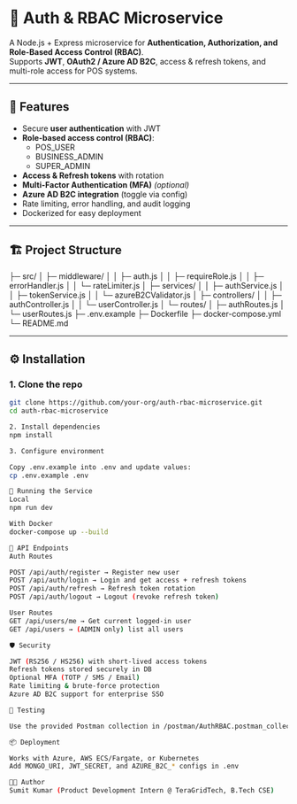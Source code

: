 # 🔐 Auth & RBAC Microservice

A Node.js + Express microservice for **Authentication, Authorization, and Role-Based Access Control (RBAC)**.  
Supports **JWT**, **OAuth2 / Azure AD B2C**, access & refresh tokens, and multi-role access for POS systems.

---

## 📌 Features
- Secure **user authentication** with JWT
- **Role-based access control (RBAC)**:
  - POS_USER
  - BUSINESS_ADMIN
  - SUPER_ADMIN
- **Access & Refresh tokens** with rotation
- **Multi-Factor Authentication (MFA)** *(optional)*
- **Azure AD B2C integration** (toggle via config)
- Rate limiting, error handling, and audit logging
- Dockerized for easy deployment

---

## 🏗️ Project Structure
├─ src/
│ ├─ middleware/
│ │ ├─ auth.js
│ │ ├─ requireRole.js
│ │ ├─ errorHandler.js
│ │ └─ rateLimiter.js
│ ├─ services/
│ │ ├─ authService.js
│ │ ├─ tokenService.js
│ │ └─ azureB2CValidator.js
│ ├─ controllers/
│ │ ├─ authController.js
│ │ └─ userController.js
│ └─ routes/
│ ├─ authRoutes.js
│ └─ userRoutes.js
├─ .env.example
├─ Dockerfile
├─ docker-compose.yml
└─ README.md


---

## ⚙️ Installation

### 1. Clone the repo
```bash
git clone https://github.com/your-org/auth-rbac-microservice.git
cd auth-rbac-microservice

2. Install dependencies
npm install

3. Configure environment

Copy .env.example into .env and update values:
cp .env.example .env

🚀 Running the Service
Local
npm run dev

With Docker
docker-compose up --build

🔑 API Endpoints
Auth Routes

POST /api/auth/register → Register new user
POST /api/auth/login → Login and get access + refresh tokens
POST /api/auth/refresh → Refresh token rotation
POST /api/auth/logout → Logout (revoke refresh token)

User Routes
GET /api/users/me → Get current logged-in user
GET /api/users → (ADMIN only) list all users

🛡️ Security

JWT (RS256 / HS256) with short-lived access tokens
Refresh tokens stored securely in DB
Optional MFA (TOTP / SMS / Email)
Rate limiting & brute-force protection
Azure AD B2C support for enterprise SSO

🧪 Testing

Use the provided Postman collection in /postman/AuthRBAC.postman_collection.json

📦 Deployment

Works with Azure, AWS ECS/Fargate, or Kubernetes
Add MONGO_URI, JWT_SECRET, and AZURE_B2C_* configs in .env

👨‍💻 Author
Sumit Kumar (Product Development Intern @ TeraGridTech, B.Tech CSE)










